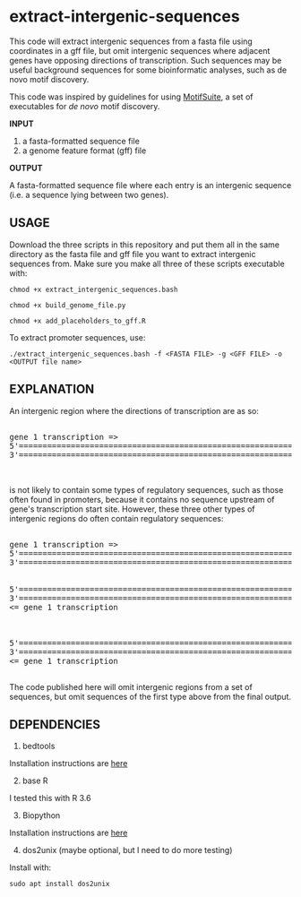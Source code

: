 # extract-intergenic-sequences
This code will extract intergenic sequences from a fasta file using coordinates in a gff file, but omit intergenic sequences where adjacent genes have opposing directions of transcription. Such sequences may be useful background sequences for some bioinformatic analyses, such as de novo motif discovery. 

This code was inspired by guidelines for using [MotifSuite](http://bioinformatics.intec.ugent.be/MotifSuite/usecreatebackgroundmodel.php), a set of executables for *de novo* motif discovery.

**INPUT**
1. a fasta-formatted sequence file
2. a genome feature format (gff) file

**OUTPUT**

A fasta-formatted sequence file where each entry is an intergenic sequence (i.e. a sequence lying between two genes). 

## USAGE

Download the three scripts in this repository and put them all in the same directory as the fasta file and gff file you want to extract intergenic sequences from. Make sure
you make all three of these scripts executable with:

`chmod +x extract_intergenic_sequences.bash`

`chmod +x build_genome_file.py`

`chmod +x add_placeholders_to_gff.R`

To extract promoter sequences, use:

`./extract_intergenic_sequences.bash -f <FASTA FILE> -g <GFF FILE> -o <OUTPUT file name>`

## EXPLANATION

An intergenic region where the directions of transcription are as so:

<pre>

gene 1 transcription =>
5'====================================================================================3'
3'====================================================================================5'
                                                                <= gene 2 transcription 

</pre>

is not likely to contain some types of regulatory sequences, such as those often found in promoters, because it contains no sequence upstream of gene's transcription start site. However, these three other types of intergenic regions do often contain regulatory sequences:

<pre>

gene 1 transcription =>                                         gene 2 transcription =>
5'====================================================================================3'
3'====================================================================================5'

                                                                      
5'====================================================================================3'
3'====================================================================================5'
<= gene 1 transcription                                         <= gene 2 transcription
       
       
                                                                gene 2 transcription =>     
5'====================================================================================3'
3'====================================================================================5'
<= gene 1 transcription 

</pre>

The code published here will omit intergenic regions from a set of sequences, but omit sequences of the first type above from the final output.

## DEPENDENCIES

1. bedtools

Installation instructions are [here](https://bedtools.readthedocs.io/en/latest/content/installation.html)

2. base R

I tested this with R 3.6

3. Biopython

Installation instructions are [here](https://biopython.org/wiki/Download)

4. dos2unix (maybe optional, but I need to do more testing)

Install with:

`sudo apt install dos2unix`
